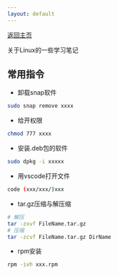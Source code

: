 ```yaml
---
layout: default
---
```


[返回主页](https://luofaming.github.io/)

关于Linux的一些学习笔记

## 常用指令
* 卸载snap软件
``` bash
sudo snap remove xxxx
```

* 给开权限
``` bash
chmod 777 xxxx
```

* 安装.deb包的软件
``` bash
sudo dpkg -i xxxxx
```
* 用vscode打开文件
``` bash
code (xxx/xxx/)xxx
```


* tar.gz压缩与解压缩
``` bash
# 解压
tar -zxvf FileName.tar.gz
# 压缩
tar -zcvf FileName.tar.gz DirName
```

* rpm安装
``` bash
rpm -ivh xxx.rpm
```
